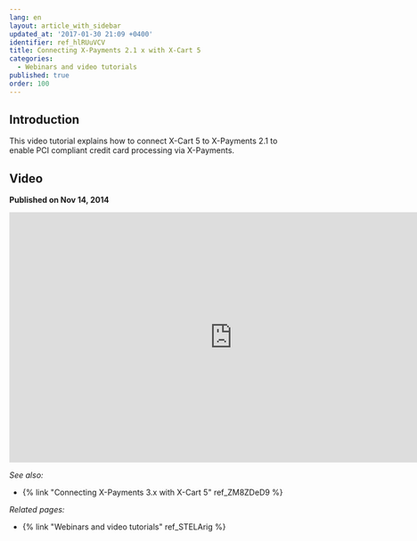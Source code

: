 ```yaml
---
lang: en
layout: article_with_sidebar
updated_at: '2017-01-30 21:09 +0400'
identifier: ref_hlRUuVCV
title: Connecting X-Payments 2.1 x with X-Cart 5
categories:
  - Webinars and video tutorials
published: true
order: 100
---
```



## Introduction

This video tutorial explains how to connect X-Cart 5 to X-Payments 2.1 to enable PCI compliant credit card processing via X-Payments.

## Video
**Published on Nov 14, 2014**
<iframe class="youtube-player" type="text/html" style="width: 800px; height: 450px" src="http://www.youtube.com/embed/6cQ9xzzGxow" frameborder="0"></iframe>

_See also:_

*   {% link "Connecting X-Payments 3.x with X-Cart 5" ref_ZM8ZDeD9 %}

_Related pages:_

*   {% link "Webinars and video tutorials" ref_STELArig %}

